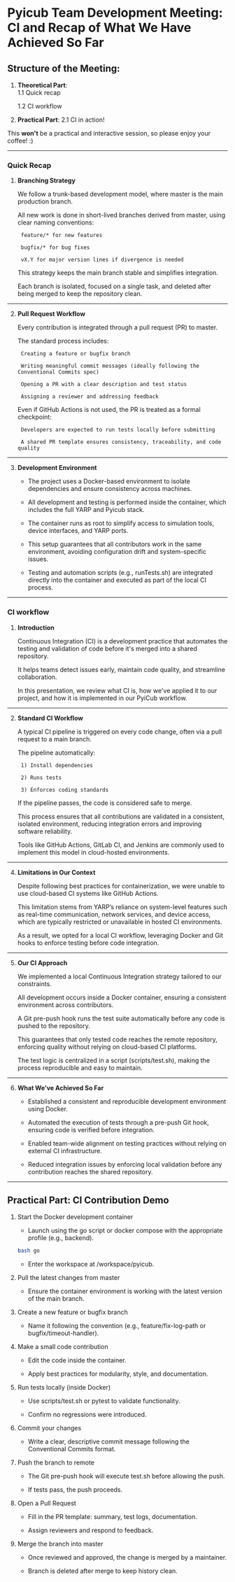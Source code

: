# Pyicub Team Development Meeting: CI and Recap of What We Have Achieved So Far

## **Structure of the Meeting**:

1. **Theoretical Part**:   
   1.1 Quick recap
   
   1.2 CI workflow 

2. **Practical Part**: 
   2.1 CI in action!

This **won't** be a practical and interactive session, so please enjoy your coffee! :)

--- 

### Quick Recap

1. **Branching Strategy**

    We follow a trunk-based development model, where master is the main production branch.

    All new work is done in short-lived branches derived from master, using clear naming conventions:

        feature/* for new features

        bugfix/* for bug fixes

        vX.Y for major version lines if divergence is needed

    This strategy keeps the main branch stable and simplifies integration.

    Each branch is isolated, focused on a single task, and deleted after being merged to keep the repository clean.

--- 

2. **Pull Request Workflow**

    Every contribution is integrated through a pull request (PR) to master.

    The standard process includes:

        Creating a feature or bugfix branch

        Writing meaningful commit messages (ideally following the Conventional Commits spec)

        Opening a PR with a clear description and test status

        Assigning a reviewer and addressing feedback

    Even if GitHub Actions is not used, the PR is treated as a formal checkpoint:

        Developers are expected to run tests locally before submitting

        A shared PR template ensures consistency, traceability, and code quality

---

3. **Development Environment**

    - The project uses a Docker-based environment to isolate dependencies and ensure consistency across machines.

    - All development and testing is performed inside the container, which includes the full YARP and Pyicub stack.

    - The container runs as root to simplify access to simulation tools, device interfaces, and YARP ports.

    - This setup guarantees that all contributors work in the same environment, avoiding configuration drift and system-specific issues.

    - Testing and automation scripts (e.g., runTests.sh) are integrated directly into the container and executed as part of the local CI process.

---

### CI workflow 

1. **Introduction**

    Continuous Integration (CI) is a development practice that automates the testing and validation of code before it's merged into a shared repository.

    It helps teams detect issues early, maintain code quality, and streamline collaboration.

    In this presentation, we review what CI is, how we've applied it to our project, and how it is implemented in our PyiCub workflow.

---
2. **Standard CI Workflow**

    A typical CI pipeline is triggered on every code change, often via a pull request to a main branch.

    The pipeline automatically:

        1) Install dependencies 
   
        2) Runs tests

        3) Enforces coding standards

    If the pipeline passes, the code is considered safe to merge.

    This process ensures that all contributions are validated in a consistent, isolated environment, reducing integration errors and improving software reliability.

    Tools like GitHub Actions, GitLab CI, and Jenkins are commonly used to implement this model in cloud-hosted environments.

---

4. **Limitations in Our Context**

    Despite following best practices for containerization, we were unable to use cloud-based CI systems like GitHub Actions.

    This limitation stems from YARP’s reliance on system-level features such as real-time communication, network services, and device access, which are typically restricted or unavailable in hosted CI environments.

    As a result, we opted for a local CI workflow, leveraging Docker and Git hooks to enforce testing before code integration.

---

5. **Our CI Approach**

    We implemented a local Continuous Integration strategy tailored to our constraints.

    All development occurs inside a Docker container, ensuring a consistent environment across contributors.

    A Git pre-push hook runs the test suite automatically before any code is pushed to the repository.

    This guarantees that only tested code reaches the remote repository, enforcing quality without relying on cloud-based CI platforms.

    The test logic is centralized in a script (scripts/test.sh), making the process reproducible and easy to maintain.

---

6. **What We’ve Achieved So Far**

    - Established a consistent and reproducible development environment using Docker.

    - Automated the execution of tests through a pre-push Git hook, ensuring code is verified before integration.

    - Enabled team-wide alignment on testing practices without relying on external CI infrastructure.

    - Reduced integration issues by enforcing local validation before any contribution reaches the shared repository.
  


------------


## Practical Part: CI Contribution Demo 



1. Start the Docker development container

    - Launch using the go script or docker compose with the appropriate profile (e.g., backend).

    ```bash
    bash go 
    ```

    - Enter the workspace at /workspace/pyicub.

2. Pull the latest changes from master

    - Ensure the container environment is working with the latest version of the main branch.

3. Create a new feature or bugfix branch

    - Name it following the convention (e.g., feature/fix-log-path or bugfix/timeout-handler).

4. Make a small code contribution

    - Edit the code inside the container.

    - Apply best practices for modularity, style, and documentation.

5. Run tests locally (inside Docker)

    - Use scripts/test.sh or pytest to validate functionality.

    - Confirm no regressions were introduced.

6. Commit your changes

    - Write a clear, descriptive commit message following the Conventional Commits format.

7. Push the branch to remote

    - The Git pre-push hook will execute test.sh before allowing the push.

    - If tests pass, the push proceeds.

8. Open a Pull Request

    - Fill in the PR template: summary, test logs, documentation.

    - Assign reviewers and respond to feedback.

9. Merge the branch into master

    - Once reviewed and approved, the change is merged by a maintainer.

    - Branch is deleted after merge to keep history clean.